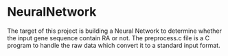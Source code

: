 NeuralNetwork
=============

The target of this project is building a Neural Network to determine whether the input gene sequence contain RA or not.
The preprocess.c file is a C program to handle the raw data which convert it to a standard input format.